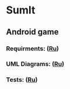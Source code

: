 # SumIt 
## Android game 
### Requirments: ([Ru](https://github.com/Jekillokda/SumIt/blob/master/docs/Requirements.md))
### UML Diagrams: ([Ru](https://github.com/Jekillokda/SumIt/tree/master/docs/Use_cases))
### Tests: ([Ru](https://github.com/Jekillokda/SumIt/tree/master/docs/Tests))
